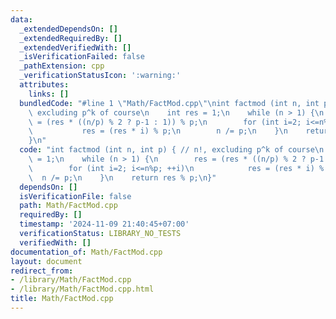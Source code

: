 ```yaml
---
data:
  _extendedDependsOn: []
  _extendedRequiredBy: []
  _extendedVerifiedWith: []
  _isVerificationFailed: false
  _pathExtension: cpp
  _verificationStatusIcon: ':warning:'
  attributes:
    links: []
  bundledCode: "#line 1 \"Math/FactMod.cpp\"\nint factmod (int n, int p) { // n!,\
    \ excluding p^k of course\n    int res = 1;\n    while (n > 1) {\n        res\
    \ = (res * ((n/p) % 2 ? p-1 : 1)) % p;\n        for (int i=2; i<=n%p; ++i)\n \
    \           res = (res * i) % p;\n        n /= p;\n    }\n    return res % p;\n\
    }\n"
  code: "int factmod (int n, int p) { // n!, excluding p^k of course\n    int res\
    \ = 1;\n    while (n > 1) {\n        res = (res * ((n/p) % 2 ? p-1 : 1)) % p;\n\
    \        for (int i=2; i<=n%p; ++i)\n            res = (res * i) % p;\n      \
    \  n /= p;\n    }\n    return res % p;\n}"
  dependsOn: []
  isVerificationFile: false
  path: Math/FactMod.cpp
  requiredBy: []
  timestamp: '2024-11-09 21:40:45+07:00'
  verificationStatus: LIBRARY_NO_TESTS
  verifiedWith: []
documentation_of: Math/FactMod.cpp
layout: document
redirect_from:
- /library/Math/FactMod.cpp
- /library/Math/FactMod.cpp.html
title: Math/FactMod.cpp
---
```


